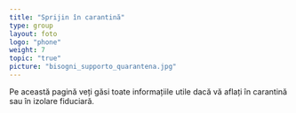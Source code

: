 ```yaml
---
title: "Sprijin în carantină"
type: group
layout: foto 
logo: "phone"
weight: 7
topic: "true"
picture: "bisogni_supporto_quarantena.jpg"
---
```


Pe această pagină veți găsi toate informațiile utile dacă vă aflați în carantină sau în izolare fiduciară.
